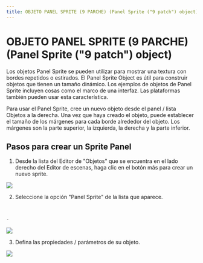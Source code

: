 ```yaml
---
title: OBJETO PANEL SPRITE (9 PARCHE) (Panel Sprite ("9 patch") object)
---
```

# OBJETO PANEL SPRITE (9 PARCHE) (Panel Sprite ("9 patch") object)

Los objetos Panel Sprite se pueden utilizar para mostrar una textura con bordes repetidos o estirados. El Panel Sprite Object es útil para construir objetos que tienen un tamaño dinámico. Los ejemplos de objetos de Panel Sprite incluyen cosas como el marco de una interfaz. Las plataformas también pueden usar esta característica.

Para usar el Panel Sprite, cree un nuevo objeto desde el panel / lista Objetos a la derecha. Una vez que haya creado el objeto, puede establecer el tamaño de los márgenes para cada borde alrededor del objeto. Los márgenes son la parte superior, la izquierda, la derecha y la parte inferior.

## Pasos para crear un Sprite Panel

1. Desde la lista del Editor de "Objetos" que se encuentra en el lado derecho del Editor de escenas, haga clic en el botón más para crear un nuevo sprite.

![](/gdevelop5/objects/panelsprite-addanobject.png)

2. Seleccione la opción "Panel Sprite" de la lista que aparece.

&nbsp;

    -

![](/gdevelop5/objects/panelspriteselector.png)

3. Defina las propiedades / parámetros de su objeto.

![](/gdevelop5/objects/panelspriteselectors.png)
